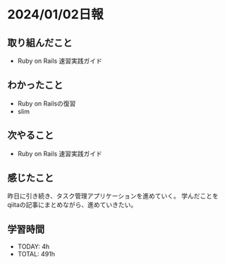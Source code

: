 # 2024/01/02日報
## 取り組んだこと
- Ruby on Rails 速習実践ガイド
## わかったこと
- Ruby on Railsの復習
- slim
## 次やること
- Ruby on Rails 速習実践ガイド
## 感じたこと
昨日に引き続き、タスク管理アプリケーションを進めていく。
学んだことをqiitaの記事にまとめながら、進めていきたい。
## 学習時間
- TODAY: 4h
- TOTAL: 491h